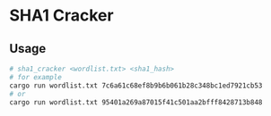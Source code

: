# SHA1 Cracker

## Usage

```sh
# sha1_cracker <wordlist.txt> <sha1_hash>
# for example
cargo run wordlist.txt 7c6a61c68ef8b9b6b061b28c348bc1ed7921cb53
# or
cargo run wordlist.txt 95401a269a87015f41c501aa2bfff8428713b848
```
